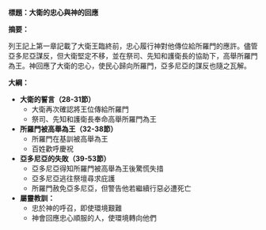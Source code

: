 **標題：大衛的忠心與神的回應**

**摘要：**

列王記上第一章記載了大衛王臨終前，忠心履行神對他傳位給所羅門的應許。儘管亞多尼亞謀反，但大衛堅定不移，並在祭司、先知和護衛長的協助下，高舉所羅門為王。神回應了大衛的忠心，使民心歸向所羅門，亞多尼亞的謀反也隨之瓦解。

**大綱：**

* **大衛的誓言（28-31節）**
    * 大衛再次確認將王位傳給所羅門
    * 祭司、先知和護衛長奉命高舉所羅門為王
* **所羅門被高舉為王（32-38節）**
    * 所羅門在基訓被高舉為王
    * 百姓歡呼慶祝
* **亞多尼亞的失敗（39-53節）**
    * 亞多尼亞得知所羅門被高舉為王後驚慌失措
    * 亞多尼亞逃往祭壇尋求庇護
    * 所羅門赦免亞多尼亞，但警告他若繼續行惡必遭死亡
* **屬靈教訓：**
    * 忠於神的呼召，即使環境艱難
    * 神會回應忠心順服的人，使環境轉向他們
